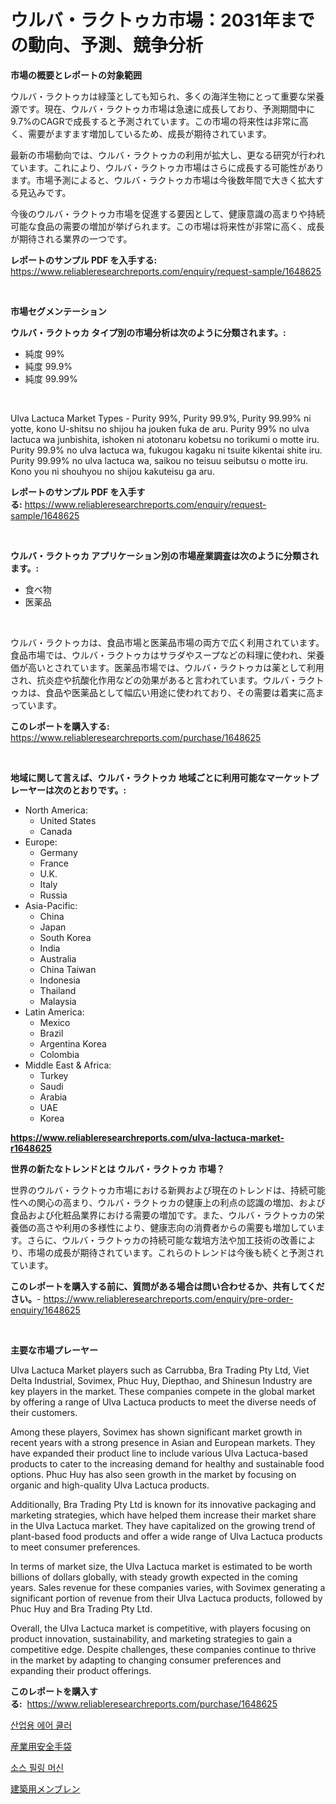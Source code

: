 <p><h1>ウルバ・ラクトゥカ市場：2031年までの動向、予測、競争分析</h1></p><p><strong>市場の概要とレポートの対象範囲</strong></p>
<p><p>ウルバ・ラクトゥカは緑藻としても知られ、多くの海洋生物にとって重要な栄養源です。現在、ウルバ・ラクトゥカ市場は急速に成長しており、予測期間中に9.7%のCAGRで成長すると予測されています。この市場の将来性は非常に高く、需要がますます増加しているため、成長が期待されています。</p><p>最新の市場動向では、ウルバ・ラクトゥカの利用が拡大し、更なる研究が行われています。これにより、ウルバ・ラクトゥカ市場はさらに成長する可能性があります。市場予測によると、ウルバ・ラクトゥカ市場は今後数年間で大きく拡大する見込みです。</p><p>今後のウルバ・ラクトゥカ市場を促進する要因として、健康意識の高まりや持続可能な食品の需要の増加が挙げられます。この市場は将来性が非常に高く、成長が期待される業界の一つです。</p></p>
<p><strong>レポートのサンプル PDF を入手する:</strong> <a href="https://www.reliableresearchreports.com/enquiry/request-sample/1648625">https://www.reliableresearchreports.com/enquiry/request-sample/1648625</a></p>
<p>&nbsp;</p>
<p><strong>市場セグメンテーション</strong></p>
<p><strong>ウルバ・ラクトゥカ タイプ別の市場分析は次のように分類されます。:</strong></p>
<p><ul><li>純度 99%</li><li>純度 99.9%</li><li>純度 99.99%</li></ul></p>
<p>&nbsp;</p>
<p><p>Ulva Lactuca Market Types - Purity 99%, Purity 99.9%, Purity 99.99% ni yotte, kono U-shitsu no shijou ha jouken fuka de aru. Purity 99% no ulva lactuca wa junbishita, ishoken ni atotonaru kobetsu no torikumi o motte iru. Purity 99.9% no ulva lactuca wa, fukugou kagaku ni tsuite kikentai shite iru. Purity 99.99% no ulva lactuca wa, saikou no teisuu seibutsu o motte iru. Kono you ni shouhyou no shijou kakuteisu ga aru.</p></p>
<p><strong>レポートのサンプル PDF を入手する:</strong>&nbsp;<a href="https://www.reliableresearchreports.com/enquiry/request-sample/1648625">https://www.reliableresearchreports.com/enquiry/request-sample/1648625</a></p>
<p>&nbsp;</p>
<p><strong> ウルバ・ラクトゥカ アプリケーション別の市場産業調査は次のように分類されます。:</strong></p>
<p><ul><li>食べ物</li><li>医薬品</li></ul></p>
<p>&nbsp;</p>
<p><p>ウルバ・ラクトゥカは、食品市場と医薬品市場の両方で広く利用されています。食品市場では、ウルバ・ラクトゥカはサラダやスープなどの料理に使われ、栄養価が高いとされています。医薬品市場では、ウルバ・ラクトゥカは薬として利用され、抗炎症や抗酸化作用などの効果があると言われています。ウルバ・ラクトゥカは、食品や医薬品として幅広い用途に使われており、その需要は着実に高まっています。</p></p>
<p><strong>このレポートを購入する:</strong>&nbsp; <a href="https://www.reliableresearchreports.com/purchase/1648625">https://www.reliableresearchreports.com/purchase/1648625</a></p>
<p>&nbsp;</p>
<p><strong>地域に関して言えば、ウルバ・ラクトゥカ 地域ごとに利用可能なマーケットプレーヤーは次のとおりです。:</strong></p>
<p><ul>
    <li>
        North America:
        <ul>
            <li>United States</li>
            <li>Canada</li>
        </ul>
    </li>
    <li>
        Europe:
        <ul>
            <li>Germany</li>
            <li>France</li>
            <li>U.K.</li>
            <li>Italy</li>
            <li>Russia</li>
        </ul>
    </li>
    <li>
        Asia-Pacific:
        <ul>
            <li>China</li>
            <li>Japan</li>
            <li>South Korea</li>
            <li>India</li>
            <li>Australia</li>
            <li>China Taiwan</li>
            <li>Indonesia</li>
            <li>Thailand</li>
            <li>Malaysia</li>
        </ul>
    </li>
    <li>
        Latin America:
        <ul>
            <li>Mexico</li>
            <li>Brazil</li>
            <li>Argentina Korea</li>
            <li>Colombia</li>
        </ul>
    </li>
    <li>
        Middle East & Africa:
        <ul>
            <li>Turkey</li>
            <li>Saudi</li>
            <li>Arabia</li>
            <li>UAE</li>
            <li>Korea</li>
        </ul>
    </li>
    </ul></p>
<p><strong><a href="https://www.reliableresearchreports.com/ulva-lactuca-market-r1648625">https://www.reliableresearchreports.com/ulva-lactuca-market-r1648625</a></strong>&nbsp;</p>
<p><strong>世界の新たなトレンドとは ウルバ・ラクトゥカ 市場？</strong></p>
<p><p>世界のウルバ・ラクトゥカ市場における新興および現在のトレンドは、持続可能性への関心の高まり、ウルバ・ラクトゥカの健康上の利点の認識の増加、および食品および化粧品業界における需要の増加です。また、ウルバ・ラクトゥカの栄養価の高さや利用の多様性により、健康志向の消費者からの需要も増加しています。さらに、ウルバ・ラクトゥカの持続可能な栽培方法や加工技術の改善により、市場の成長が期待されています。これらのトレンドは今後も続くと予測されています。</p></p>
<p><strong>このレポートを購入する前に、質問がある場合は問い合わせるか、共有してください。</strong>- <a href="https://www.reliableresearchreports.com/enquiry/pre-order-enquiry/1648625">https://www.reliableresearchreports.com/enquiry/pre-order-enquiry/1648625</a></p>
<p>&nbsp;</p>
<p><strong>主要な市場プレーヤー</strong></p>
<p><p>Ulva Lactuca Market players such as Carrubba, Bra Trading Pty Ltd, Viet Delta Industrial, Sovimex, Phuc Huy, Diepthao, and Shinesun Industry are key players in the market. These companies compete in the global market by offering a range of Ulva Lactuca products to meet the diverse needs of their customers. </p><p>Among these players, Sovimex has shown significant market growth in recent years with a strong presence in Asian and European markets. They have expanded their product line to include various Ulva Lactuca-based products to cater to the increasing demand for healthy and sustainable food options. Phuc Huy has also seen growth in the market by focusing on organic and high-quality Ulva Lactuca products.</p><p>Additionally, Bra Trading Pty Ltd is known for its innovative packaging and marketing strategies, which have helped them increase their market share in the Ulva Lactuca market. They have capitalized on the growing trend of plant-based food products and offer a wide range of Ulva Lactuca products to meet consumer preferences.</p><p>In terms of market size, the Ulva Lactuca market is estimated to be worth billions of dollars globally, with steady growth expected in the coming years. Sales revenue for these companies varies, with Sovimex generating a significant portion of revenue from their Ulva Lactuca products, followed by Phuc Huy and Bra Trading Pty Ltd.</p><p>Overall, the Ulva Lactuca market is competitive, with players focusing on product innovation, sustainability, and marketing strategies to gain a competitive edge. Despite challenges, these companies continue to thrive in the market by adapting to changing consumer preferences and expanding their product offerings.</p></p>
<p><strong>このレポートを購入する:</strong>&nbsp;&nbsp;<a href="https://www.reliableresearchreports.com/purchase/1648625">https://www.reliableresearchreports.com/purchase/1648625</a></p>
<p><p><a href="https://medium.com/@jonatanjast1928/%EC%82%B0%EC%97%85%EC%9A%A9-%EC%97%90%EC%96%B4%EC%BF%A8%EB%9F%AC-%EC%8B%9C%EC%9E%A5-%EC%A0%84%EB%A7%9D-%EC%82%B0%EC%97%85-%EA%B0%9C%EC%9A%94-%EB%B0%8F-%EC%98%88%EC%B8%A1-2024%EB%85%84%EB%B6%80%ED%84%B0-2031%EB%85%84%EA%B9%8C%EC%A7%80-9f368b0ecaa8">산업용 에어 쿨러</a></p><p><a href="https://medium.com/@ebbkautzer/%E7%94%A3%E6%A5%AD%E7%94%A8%E5%AE%89%E5%85%A8%E6%89%8B%E8%A2%8B%E5%B8%82%E5%A0%B4-%E7%AB%B6%E4%BA%89%E5%88%86%E6%9E%90-%E5%B8%82%E5%A0%B4%E5%8B%95%E5%90%91-2031%E5%B9%B4%E3%81%BE%E3%81%A7%E3%81%AE%E4%BA%88%E6%B8%AC-b691fe4fa7ae">産業用安全手袋</a></p><p><a href="https://medium.com/@heatherelasquez5675/%EC%86%8C%EC%8A%A4-%EC%B1%84%EC%9B%80-%EA%B8%B0%EA%B3%84-%EC%8B%9C%EC%9E%A5-%EC%A1%B0%EC%82%AC-%EB%B3%B4%EA%B3%A0%EC%84%9C-%EA%B7%B8-%EC%97%AD%EC%82%AC-%EB%B0%8F-2024%EB%85%84%EB%B6%80%ED%84%B0-2031%EB%85%84%EA%B9%8C%EC%A7%80%EC%9D%98-%EC%98%88%EC%B8%A1-450787557751">소스 필링 머신</a></p><p><a href="https://medium.com/@queenlitle19361/%E5%BB%BA%E7%AF%89%E3%83%A1%E3%83%B3%E3%83%96%E3%83%AC%E3%83%B3%E5%B8%82%E5%A0%B4%E3%81%AE%E3%83%88%E3%83%AC%E3%83%B3%E3%83%89%E3%81%A8%E5%B8%82%E5%A0%B4%E5%88%86%E6%9E%90%E3%81%AF-2024%E5%B9%B4%E3%81%8B%E3%82%892031%E5%B9%B4%E3%81%AE%E6%9C%9F%E9%96%93%E3%81%AB%E4%BA%88%E6%B8%AC%E3%81%95%E3%82%8C%E3%81%A6%E3%81%84%E3%81%BE%E3%81%99-c3a3e8125a11">建築用メンブレン</a></p></p>